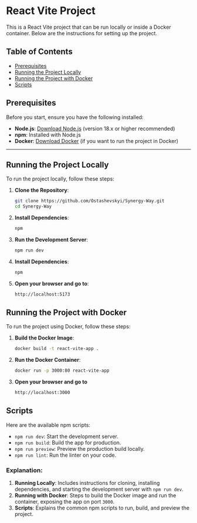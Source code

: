 # React Vite Project

This is a React Vite project that can be run locally or inside a Docker container. Below are the instructions for setting up the project.

## Table of Contents

- [Prerequisites](#prerequisites)
- [Running the Project Locally](#running-the-project-locally)
- [Running the Project with Docker](#running-the-project-with-docker)
- [Scripts](#scripts)

## Prerequisites

Before you start, ensure you have the following installed:

- **Node.js**: [Download Node.js](https://nodejs.org/) (version 18.x or higher recommended)
- **npm**: Installed with Node.js
- **Docker**: [Download Docker](https://www.docker.com/get-started) (if you want to run the project in Docker)

---

## Running the Project Locally

To run the project locally, follow these steps:

1. **Clone the Repository**:

   ```bash
   git clone https://github.com/Ostashevskyi/Synergy-Way.git
   cd Synergy-Way
   ```

2. **Install Dependencies**:

   ```bash
   npm
   ```

3. **Run the Development Server**:

   ```bash
   npm run dev
   ```

4. **Install Dependencies**:

   ```bash
   npm
   ```

5. **Open your browser and go to**:
   ```bash
   http://localhost:5173
   ```

## Running the Project with Docker

To run the project using Docker, follow these steps:

1. **Build the Docker Image**:

   ```bash
   docker build -t react-vite-app .
   ```

2. **Run the Docker Container**:

   ```bash
   docker run -p 3000:80 react-vite-app
   ```

3. **Open your browser and go to**
   ```bash
   http://localhost:3000
   ```

## Scripts

Here are the available npm scripts:

- `npm run dev`: Start the development server.
- `npm run build`: Build the app for production.
- `npm run preview`: Preview the production build locally.
- `npm run lint`: Run the linter on your code.

### Explanation:

1. **Running Locally**: Includes instructions for cloning, installing dependencies, and starting the development server with `npm run dev`.
2. **Running with Docker**: Steps to build the Docker image and run the container, exposing the app on port `3000`.
3. **Scripts**: Explains the common npm scripts to run, build, and preview the project.
